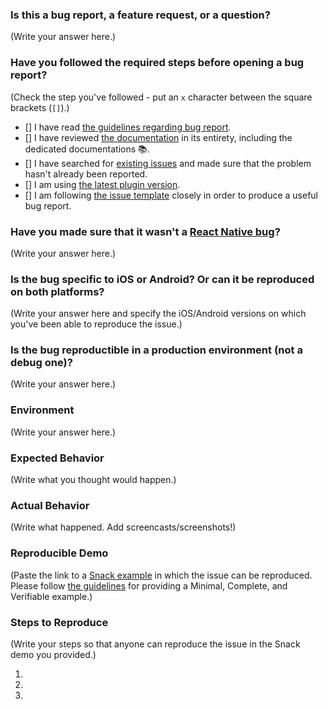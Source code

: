<!--
  MAKE SURE TO READ AND FOLLOW THIS TEMPLATE CLOSELY OR YOUR ISSUE WILL BE CLOSED WITHOUT NOTICE
-->

### Is this a bug report, a feature request, or a question?

(Write your answer here.)

<!--
  If you answered "Bug report":

    We expect you to produce a high-quality bug report since putting care into your report helps us fix the issue faster.
    For bug reports, it is REQUIRED to fill the rest of this template, or the issue will be closed.

  If you answered "Feature request" or "Question":

    Make sure to describe as precisely as possible the feature you'd like to see implemented or the question you'd like to see answered.
    When relevant, provide visual examples (screenshots, screencasts, diagrams...).
    You can ignore the next steps as long as you've made sure that your description is as clear, thorough and illustrated as possible.
-->

### Have you followed the required steps before opening a bug report?

(Check the step you've followed - put an `x` character between the square brackets (`[]`).)

- [] I have read [the guidelines regarding bug report](https://github.com/meliorence/react-native-carousel/blob/master/CONTRIBUTING.md).
- [] I have reviewed [the documentation](https://github.com/meliorence/react-native-carousel/blob/master/README.md) in its entirety, including the dedicated documentations :books:.
- [] I have searched for [existing issues](https://github.com/meliorence/react-native-carousel/issues) and made sure that the problem hasn't already been reported.
- [] I am using [the latest plugin version](https://github.com/meliorence/react-native-carousel/releases).
- [] I am following [the issue template](https://raw.githubusercontent.com/meliorence/react-native-carousel/master/ISSUE_TEMPLATE.md) closely in order to produce a useful bug report.

<!--
  Please DO NOT go futher if you've not followed ALL of the above steps.
  Failing to do so will result in your issue getting closed without warning.
-->

### Have you made sure that it wasn't a [React Native bug](https://github.com/meliorence/react-native-carousel/issues?utf8=%E2%9C%93&q=is%3Aissue+label%3A%22react-native+bug%22+)?

(Write your answer here.)

<!--
  Steps you should take:

    1. Take a look at plugin's issues that are [labelled `react-native bug`](https://github.com/meliorence/react-native-carousel/issues?utf8=%E2%9C%93&q=is%3Aissue+label%3A%22react-native+bug%22+)

    2. Search [React Native issues](https://github.com/facebook/react-native/issues)

    3. Read the following sections of the doc again: ["Known issues"](https://github.com/meliorence/react-native-carousel/blob/master/doc/KNOWN_ISSUES.md), ["Important note regarding Android"](https://github.com/meliorence/react-native-carousel#important-note-regarding-android), and ["Custom interpolations caveats"](https://github.com/meliorence/react-native-carousel/blob/master/doc/CUSTOM_INTERPOLATIONS.md#caveats).
 -->

### Is the bug specific to iOS or Android? Or can it be reproduced on both platforms?

(Write your answer here and specify the iOS/Android versions on which you've been able to reproduce the issue.)

### Is the bug reproductible in a production environment (not a debug one)?

(Write your answer here.)

<!--
  If you haven't been able to reproduce the bug in production mode, it probably has to do with React Native's limitations (see ["Known issues"](https://github.com/meliorence/react-native-carousel/blob/master/doc/KNOWN_ISSUES.md)). Chances are we won't be able to do anything about it.
-->

### Environment

<!--
  Provide information about your current environment. At the very least, it should include the following:

  Environment:
    React: 16.0.0-beta.5
    React native: 0.49.2
    react-native-carousel: 3.3.4

  Target Platform:
    Android (6.0)
    iOS (10.3)
-->

(Write your answer here.)

### Expected Behavior

<!--
  How did you expect your project to behave?
  It’s fine if you’re not sure your understanding is correct.
  Just write down what you thought would happen.
-->

(Write what you thought would happen.)

### Actual Behavior

<!--
  Did something go wrong?
  Is something broken, or not behaving as you expected?
  Describe this section in detail, and attach screencasts (or screenshots) if possible.
  Don't just say "it doesn't work"!
-->

(Write what happened. Add screencasts/screenshots!)

### Reproducible Demo

(Paste the link to a [Snack example](https://snack.expo.io/) in which the issue can be reproduced. Please follow [the guidelines](https://stackoverflow.com/help/mcve) for providing a Minimal, Complete, and Verifiable example.)

<!--
  This step is MANDATORY:

    * It shows that you value and respect the time of the people that are willing to help you; no one wishes to waste his spare time trying to recreate someone else's problem.
    * Issues without reproducible demos have an extremely low priority and will probably be closed without notice.
    * You might figure out the issues yourself as you work on extracting it.
-->

### Steps to Reproduce

<!--
  How would you describe your issue to someone who doesn’t know you or your project?
  Write a sequence of steps that anybody can repeat to see the issue.
  Be specific! If the bug cannot be reproduced, your issue will be closed.
-->

(Write your steps so that anyone can reproduce the issue in the Snack demo you provided.)

1.
2.
3.

<!--
  Thanks for helping us help you!
-->
